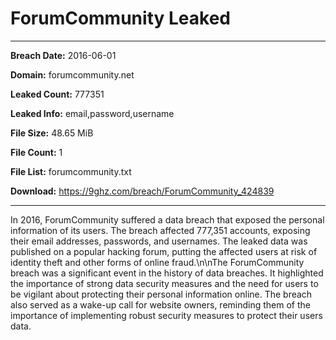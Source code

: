 # ForumCommunity Leaked

------------
**Breach Date:** 2016-06-01

**Domain:** forumcommunity.net

**Leaked Count:** 777351

**Leaked Info:** email,password,username

**File Size:** 48.65 MiB

**File Count:** 1

**File List:** forumcommunity.txt

**Download:** https://9ghz.com/breach/ForumCommunity_424839

------------
In 2016, ForumCommunity suffered a data breach that exposed the personal information of its users. The breach affected 777,351 accounts, exposing their email addresses, passwords, and usernames. The leaked data was published on a popular hacking forum, putting the affected users at risk of identity theft and other forms of online fraud.\n\nThe ForumCommunity breach was a significant event in the history of data breaches. It highlighted the importance of strong data security measures and the need for users to be vigilant about protecting their personal information online. The breach also served as a wake-up call for website owners, reminding them of the importance of implementing robust security measures to protect their users data.
